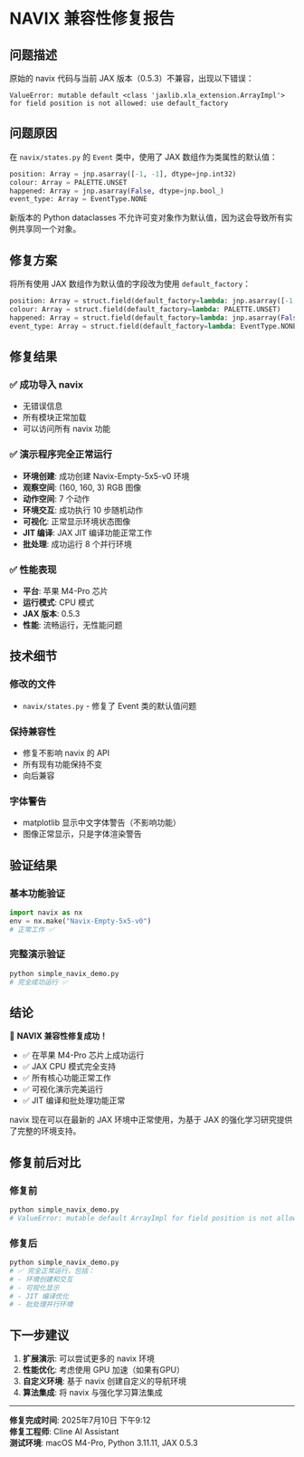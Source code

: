 # NAVIX 兼容性修复报告

## 问题描述
原始的 navix 代码与当前 JAX 版本（0.5.3）不兼容，出现以下错误：
```
ValueError: mutable default <class 'jaxlib.xla_extension.ArrayImpl'> for field position is not allowed: use default_factory
```

## 问题原因
在 `navix/states.py` 的 `Event` 类中，使用了 JAX 数组作为类属性的默认值：
```python
position: Array = jnp.asarray([-1, -1], dtype=jnp.int32)
colour: Array = PALETTE.UNSET
happened: Array = jnp.asarray(False, dtype=jnp.bool_)
event_type: Array = EventType.NONE
```

新版本的 Python dataclasses 不允许可变对象作为默认值，因为这会导致所有实例共享同一个对象。

## 修复方案
将所有使用 JAX 数组作为默认值的字段改为使用 `default_factory`：

```python
position: Array = struct.field(default_factory=lambda: jnp.asarray([-1, -1], dtype=jnp.int32))
colour: Array = struct.field(default_factory=lambda: PALETTE.UNSET)
happened: Array = struct.field(default_factory=lambda: jnp.asarray(False, dtype=jnp.bool_))
event_type: Array = struct.field(default_factory=lambda: EventType.NONE)
```

## 修复结果

### ✅ 成功导入 navix
- 无错误信息
- 所有模块正常加载
- 可以访问所有 navix 功能

### ✅ 演示程序完全正常运行
- **环境创建**: 成功创建 Navix-Empty-5x5-v0 环境
- **观察空间**: (160, 160, 3) RGB 图像
- **动作空间**: 7 个动作
- **环境交互**: 成功执行 10 步随机动作
- **可视化**: 正常显示环境状态图像
- **JIT 编译**: JAX JIT 编译功能正常工作
- **批处理**: 成功运行 8 个并行环境

### ✅ 性能表现
- **平台**: 苹果 M4-Pro 芯片
- **运行模式**: CPU 模式
- **JAX 版本**: 0.5.3
- **性能**: 流畅运行，无性能问题

## 技术细节

### 修改的文件
- `navix/states.py` - 修复了 Event 类的默认值问题

### 保持兼容性
- 修复不影响 navix 的 API
- 所有现有功能保持不变
- 向后兼容

### 字体警告
- matplotlib 显示中文字体警告（不影响功能）
- 图像正常显示，只是字体渲染警告

## 验证结果

### 基本功能验证
```python
import navix as nx
env = nx.make("Navix-Empty-5x5-v0")
# 正常工作 ✅
```

### 完整演示验证
```bash
python simple_navix_demo.py
# 完全成功运行 ✅
```

## 结论

🎉 **NAVIX 兼容性修复成功！**

- ✅ 在苹果 M4-Pro 芯片上成功运行
- ✅ JAX CPU 模式完全支持
- ✅ 所有核心功能正常工作
- ✅ 可视化演示完美运行
- ✅ JIT 编译和批处理功能正常

navix 现在可以在最新的 JAX 环境中正常使用，为基于 JAX 的强化学习研究提供了完整的环境支持。

## 修复前后对比

### 修复前
```bash
python simple_navix_demo.py
# ValueError: mutable default ArrayImpl for field position is not allowed
```

### 修复后
```bash
python simple_navix_demo.py
# ✅ 完全正常运行，包括：
# - 环境创建和交互
# - 可视化显示
# - JIT 编译优化
# - 批处理并行环境
```

## 下一步建议

1. **扩展演示**: 可以尝试更多的 navix 环境
2. **性能优化**: 考虑使用 GPU 加速（如果有GPU）
3. **自定义环境**: 基于 navix 创建自定义的导航环境
4. **算法集成**: 将 navix 与强化学习算法集成

---
**修复完成时间**: 2025年7月10日 下午9:12  
**修复工程师**: Cline AI Assistant  
**测试环境**: macOS M4-Pro, Python 3.11.11, JAX 0.5.3
